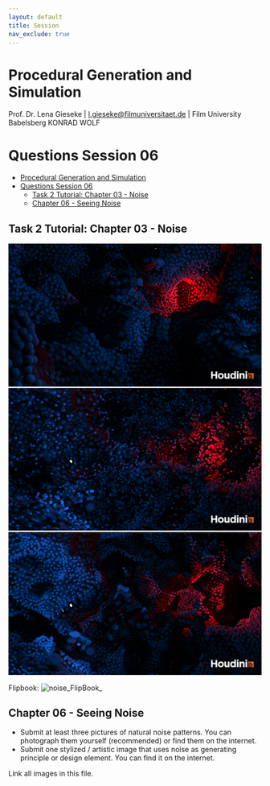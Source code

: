 ```yaml
---
layout: default
title: Session
nav_exclude: true
---
```


# Procedural Generation and Simulation

Prof. Dr. Lena Gieseke \| l.gieseke@filmuniversitaet.de \| Film University Babelsberg KONRAD WOLF

# Questions Session 06

- [Procedural Generation and Simulation](#procedural-generation-and-simulation)
- [Questions Session 06](#questions-session-06)
  - [Task 2 Tutorial: Chapter 03 - Noise](#task-2-tutorial-chapter-03---noise)
  - [Chapter 06 - Seeing Noise](#chapter-06---seeing-noise)


## Task 2 Tutorial: Chapter 03 - Noise 

![noise1](./img/noise1.png)
![noise2](./img/noise2.png)
![noise3](./img/noise3.png)

Flipbook:
![noise_FlipBook_](./img/pgs_ss21_tutorial_04_01.gif)

## Chapter 06 - Seeing Noise 

* Submit at least three pictures of natural noise patterns. You can photograph them yourself (recommended) or find them on the internet.
* Submit one stylized / artistic image that uses noise as generating principle or design element. You can find it on the internet.


Link all images in this file.


